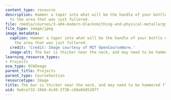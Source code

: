 ```yaml
---
content_type: resource
description: Hammer a taper into what will be the handle of your bottle opener, up
  to the area that was just fullered.
file: /media/courses/3-a04-modern-blacksmithing-and-physical-metallurgy-fall-2008/9a6cef3234b6dc403738c68a0dd52077_052.jpg
file_type: image/jpeg
image_metadata:
  caption: Hammer a taper into what will be the handle of your bottle opener, up to
    the area that was just fullered.
  credit: 'Credit: Image courtesy of MIT OpenCourseWare.'
  image-alt: The bar is thicker near the neck, and may need to be hammered flat again.
learning_resource_types:
- Projects
ocw_type: OCWImage
parent_title: Projects
parent_type: CourseSection
resourcetype: Image
title: The bar is thicker near the neck, and may need to be hammered flat again
uid: 9a6cef32-34b6-dc40-3738-c68a0dd52077
---
```

